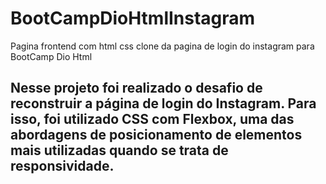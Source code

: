 # BootCampDioHtmlInstagram
Pagina frontend  com html css clone da pagina de login do instagram para BootCamp Dio Html

## Nesse projeto foi realizado o desafio de reconstruir a página de login do Instagram. Para isso, foi utilizado CSS com Flexbox, uma das abordagens de posicionamento de elementos mais utilizadas quando se trata de responsividade. 
